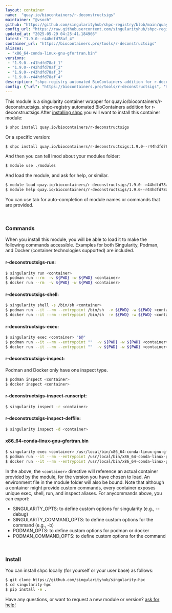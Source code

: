 ```yaml
---
layout: container
name:  "quay.io/biocontainers/r-deconstructsigs"
maintainer: "@vsoch"
github: "https://github.com/singularityhub/shpc-registry/blob/main/quay.io/biocontainers/r-deconstructsigs/container.yaml"
config_url: "https://raw.githubusercontent.com/singularityhub/shpc-registry/main/quay.io/biocontainers/r-deconstructsigs/container.yaml"
updated_at: "2025-05-29 04:25:41.184966"
latest: "1.9.0--r44hdfd78af_4"
container_url: "https://biocontainers.pro/tools/r-deconstructsigs"
aliases:
 - "x86_64-conda-linux-gnu-gfortran.bin"
versions:
 - "1.9.0--r41hdfd78af_1"
 - "1.9.0--r42hdfd78af_2"
 - "1.9.0--r43hdfd78af_3"
 - "1.9.0--r44hdfd78af_4"
description: "shpc-registry automated BioContainers addition for r-deconstructsigs"
config: {"url": "https://biocontainers.pro/tools/r-deconstructsigs", "maintainer": "@vsoch", "description": "shpc-registry automated BioContainers addition for r-deconstructsigs", "latest": {"1.9.0--r44hdfd78af_4": "sha256:ca5a84a2beaad76a8f5295a2ecf8473001773a344f0668924f28133713644019"}, "tags": {"1.9.0--r41hdfd78af_1": "sha256:1b0012956d491eed0690488b22dd4eadf7100e9eabb8b7067d99b32caff53bca", "1.9.0--r42hdfd78af_2": "sha256:faf1f276dcfffe3792abc93b0d7dd265e9caff3c0ae5ad991fa55eeebd64b706", "1.9.0--r43hdfd78af_3": "sha256:93fcc597c7a578cae546a9dcfab8b458b5eee01c78d84891f0eb684de9c4152e", "1.9.0--r44hdfd78af_4": "sha256:ca5a84a2beaad76a8f5295a2ecf8473001773a344f0668924f28133713644019"}, "docker": "quay.io/biocontainers/r-deconstructsigs", "aliases": {"x86_64-conda-linux-gnu-gfortran.bin": "/usr/local/bin/x86_64-conda-linux-gnu-gfortran.bin"}}
---
```


This module is a singularity container wrapper for quay.io/biocontainers/r-deconstructsigs.
shpc-registry automated BioContainers addition for r-deconstructsigs
After [installing shpc](#install) you will want to install this container module:


```bash
$ shpc install quay.io/biocontainers/r-deconstructsigs
```

Or a specific version:

```bash
$ shpc install quay.io/biocontainers/r-deconstructsigs:1.9.0--r44hdfd78af_4
```

And then you can tell lmod about your modules folder:

```bash
$ module use ./modules
```

And load the module, and ask for help, or similar.

```bash
$ module load quay.io/biocontainers/r-deconstructsigs/1.9.0--r44hdfd78af_4
$ module help quay.io/biocontainers/r-deconstructsigs/1.9.0--r44hdfd78af_4
```

You can use tab for auto-completion of module names or commands that are provided.

<br>

### Commands

When you install this module, you will be able to load it to make the following commands accessible.
Examples for both Singularity, Podman, and Docker (container technologies supported) are included.

#### r-deconstructsigs-run:

```bash
$ singularity run <container>
$ podman run --rm  -v ${PWD} -w ${PWD} <container>
$ docker run --rm  -v ${PWD} -w ${PWD} <container>
```

#### r-deconstructsigs-shell:

```bash
$ singularity shell -s /bin/sh <container>
$ podman run --it --rm --entrypoint /bin/sh  -v ${PWD} -w ${PWD} <container>
$ docker run --it --rm --entrypoint /bin/sh  -v ${PWD} -w ${PWD} <container>
```

#### r-deconstructsigs-exec:

```bash
$ singularity exec <container> "$@"
$ podman run --it --rm --entrypoint ""  -v ${PWD} -w ${PWD} <container> "$@"
$ docker run --it --rm --entrypoint ""  -v ${PWD} -w ${PWD} <container> "$@"
```

#### r-deconstructsigs-inspect:

Podman and Docker only have one inspect type.

```bash
$ podman inspect <container>
$ docker inspect <container>
```

#### r-deconstructsigs-inspect-runscript:

```bash
$ singularity inspect -r <container>
```

#### r-deconstructsigs-inspect-deffile:

```bash
$ singularity inspect -d <container>
```


#### x86_64-conda-linux-gnu-gfortran.bin

```bash
$ singularity exec <container> /usr/local/bin/x86_64-conda-linux-gnu-gfortran.bin
$ podman run --it --rm --entrypoint /usr/local/bin/x86_64-conda-linux-gnu-gfortran.bin   -v ${PWD} -w ${PWD} <container> -c " $@"
$ docker run --it --rm --entrypoint /usr/local/bin/x86_64-conda-linux-gnu-gfortran.bin   -v ${PWD} -w ${PWD} <container> -c " $@"
```



In the above, the `<container>` directive will reference an actual container provided
by the module, for the version you have chosen to load. An environment file in the
module folder will also be bound. Note that although a container
might provide custom commands, every container exposes unique exec, shell, run, and
inspect aliases. For anycommands above, you can export:

 - SINGULARITY_OPTS: to define custom options for singularity (e.g., --debug)
 - SINGULARITY_COMMAND_OPTS: to define custom options for the command (e.g., -b)
 - PODMAN_OPTS: to define custom options for podman or docker
 - PODMAN_COMMAND_OPTS: to define custom options for the command

<br>

### Install

You can install shpc locally (for yourself or your user base) as follows:

```bash
$ git clone https://github.com/singularityhub/singularity-hpc
$ cd singularity-hpc
$ pip install -e .
```

Have any questions, or want to request a new module or version? [ask for help!](https://github.com/singularityhub/singularity-hpc/issues)